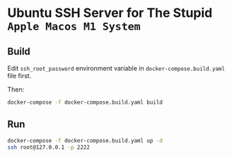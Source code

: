 # Ubuntu SSH Server for The Stupid `Apple Macos M1 System`

## Build
Edit `ssh_root_password` environment variable in `docker-compose.build.yaml` file first.

Then:

```bash
docker-compose -f docker-compose.build.yaml build
```

## Run
```bash
docker-compose -f docker-compose.build.yaml up -d
ssh root@127.0.0.1 -p 2222
```